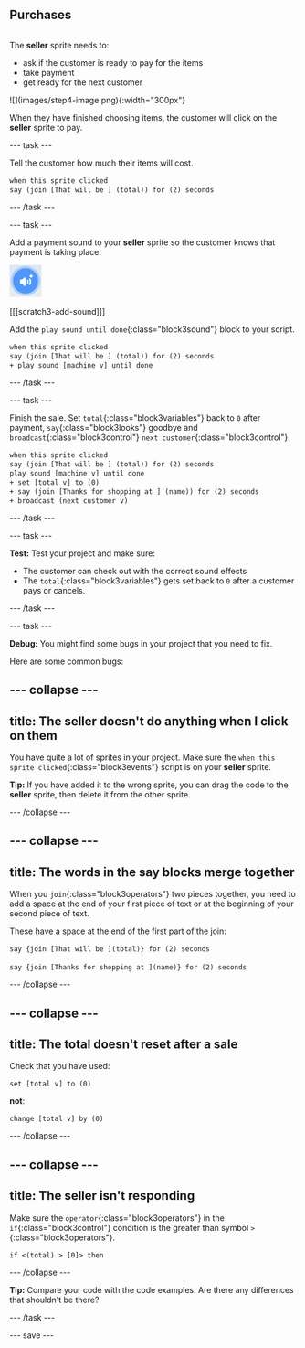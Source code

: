 ## Purchases

<div style="display: flex; flex-wrap: wrap">
<div style="flex-basis: 200px; flex-grow: 1; margin-right: 15px;">

The **seller** sprite needs to:
- ask if the customer is ready to pay for the items
- take payment
- get ready for the next customer
</div>
<div>
![](images/step4-image.png){:width="300px"}
</div>
</div>

When they have finished choosing items, the customer will click on the **seller** sprite to pay.

--- task ---

 Tell the customer how much their items will cost.

```blocks3
when this sprite clicked
say (join [That will be ] (total)) for (2) seconds 
```

--- /task ---

--- task ---

Add a payment sound to your **seller** sprite so the customer knows that payment is taking place.

![The add a sound icon](images/add-sound.png)

[[[scratch3-add-sound]]]

Add the `play sound until done`{:class="block3sound"} block to your script.

```blocks3
when this sprite clicked
say (join [That will be ] (total)) for (2) seconds
+ play sound [machine v] until done 
```

--- /task ---

--- task ---

Finish the sale. Set `total`{:class="block3variables"} back to `0` after payment, `say`{:class="block3looks"} goodbye and `broadcast`{:class="block3control"} `next customer`{:class="block3control"}.

```blocks3
when this sprite clicked
say (join [That will be ] (total)) for (2) seconds
play sound [machine v] until done 
+ set [total v] to (0)
+ say (join [Thanks for shopping at ] (name)) for (2) seconds
+ broadcast (next customer v)
```

--- /task ---

--- task ---

**Test:** Test your project and make sure:
- The customer can check out with the correct sound effects
- The `total`{:class="block3variables"} gets set back to `0` after a customer pays or cancels.

--- /task ---


--- task ---

**Debug:** You might find some bugs in your project that you need to fix. 

Here are some common bugs:

--- collapse ---
---
title: The seller doesn't do anything when I click on them
---

You have quite a lot of sprites in your project. Make sure the `when this sprite clicked`{:class="block3events"} script is on your **seller** sprite. 

**Tip:** If you have added it to the wrong sprite, you can drag the code to the **seller** sprite, then delete it from the other sprite.

--- /collapse ---

--- collapse ---
---
title: The words in the say blocks merge together
---

When you `join`{:class="block3operators"} two pieces together, you need to add a space at the end of your first piece of text or at the beginning of your second piece of text. 

These have a space at the end of the first part of the join:

```blocks3
say {join [That will be ](total)} for (2) seconds

say {join [Thanks for shopping at ](name)} for (2) seconds
```

--- /collapse ---

--- collapse ---
---
title: The total doesn't reset after a sale
---

Check that you have used:

```blocks3
set [total v] to (0)
```

**not**: 

```blocks3
change [total v] by (0)
```

--- /collapse ---

--- collapse ---
---
title: The seller isn't responding
---

Make sure the `operator`{:class="block3operators"} in the `if`{:class="block3control"} condition is the greater than symbol `>`{:class="block3operators"}.

```blocks3
if <(total) > [0]> then
```

--- /collapse ---

**Tip:** Compare your code with the code examples. Are there any differences that shouldn't be there?

--- /task ---

--- save ---
